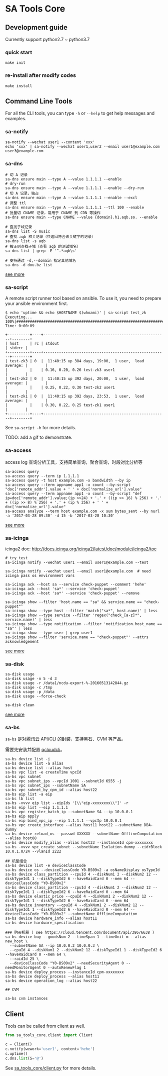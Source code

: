 # SA Tools Core


## Development guide

Currently support python2.7 ~ python3.7

### quick start

```
make init
```

### re-install after modify codes

```
make install
```

## Command Line Tools

For all the CLI tools, you can type `-h` or `--help` to get help messages and examples.

### sa-notify

```shell
sa-notify --wechat user1 --content 'xxx'
echo 'xxx' | sa-notify --wechat user1,user2 --email user1@example.com user3@example.com
```

### sa-dns

```shell
# 切 A 记录
sa-dns ensure main --type A --value 1.1.1.1 --enable
# dry-run
sa-dns ensure main --type A --value 1.1.1.1 --enable --dry-run
# 切 A 记录，独占
sa-dns ensure main --type A --value 1.1.1.1 --enable --excl
# 调整 ttl
sa-dns ensure main --type A --value 1.1.1.1 --ttl 100 --enable
# 批量切 CNAME 记录，常用于 CNAME 到 CDN 等操作
sa-dns ensure main --type CNAME --value {domain}.h1.aqb.so. --enable

# 查找子域记录
sa-dns list -S music
# 查找 aqb 相关记录（只返回符合该关键字的记录）
sa-dns list -s aqb
# 按正则查找子域（查看 aqb 的测试域名）
sa-dns list | grep -E '^.*aqb\s'

# 支持通过 -d,--domain 指定其他域名
sa-dns -d dou.bz list
```

[see more](docs/sa-dns.md)

### sa-script

A remote script runner tool based on ansible. To use it, you need to prepare your ansible environment first.

```shell
$ echo 'uptime && echo $HOSTNAME $(whoami)' | sa-script test_zk
Executing...
100%|##################################################################################################################################################|Elapsed Time: 0:00:09

+----------+----+-------------------------------------------------------+--------+
| host     | rc | stdout                                                | stderr |
+----------+----+-------------------------------------------------------+--------+
| test-zk3 | 0  |  11:40:15 up 384 days, 19:00,  1 user,  load average: |        |
|          |    | 0.16, 0.20, 0.26 test-zk3 user1                       |        |
| test-zk2 | 0  |  11:40:15 up 392 days, 20:00,  1 user,  load average: |        |
|          |    | 0.25, 0.22, 0.30 test-zk2 user1                       |        |
| test-zk1 | 0  |  11:40:15 up 392 days, 23:53,  1 user,  load average: |        |
|          |    | 0.30, 0.22, 0.25 test-zk1 user1                       |        |
+----------+----+-------------------------------------------------------+--------+
```

See `sa-script -h` for more details.

TODO: add a gif to demonstrate.

### sa-access

access log 查询分析工具，支持简单查询，聚合查询，时段对比分析等

```shell
sa-access query
sa-access query --term ip 1.1.1.1
sa-access query -t host example.com -x bandwidth --by ip
sa-access query --term appname app1 -x count --by-script "doc['remote_addr'].value + ' ' + doc['normalize_url'].value"
sa-access query --term appname app1 -x count --by-script "def ip=doc['remote_addr'].value;(ip >>24) + '.' + ((ip >> 16) % 256) + '.' + ((ip >> 8) % 256) + '.' + (ip % 256) + ' ' + doc['normalize_url'].value"
sa-access analyze --term host example.com -x sum bytes_sent --by nurl -a '2017-03-28 09:30' -d 15 -b '2017-03-28 10:30'
```

[see more](docs/sa-access.md)

### sa-icinga

icinga2 doc: <http://docs.icinga.org/icinga2/latest/doc/module/icinga2/toc>

```shell
# try test
sa-icinga notify --wechat user1 --email user1@example.com --test

sa-icinga notify --wechat user1 --email user1@example.com  # need icinga pass os environment vars

sa-icinga ack --host sa --service check-puppet --comment 'hehe'
sa-icinga ack --host 'sa*' --service 'check-puppet'
sa-icinga ack --host 'sa*' --service 'check-puppet' --remove

sa-icinga show --filter 'host.name == "sa" && service.name == "check-puppet"'
sa-icinga show --type host --filter 'match("sa*", host.name)' | less
sa-icinga show --type service --filter 'regex("check_[a-z]*", service.name)' | less
sa-icinga show --type notification --filter 'notification.host_name == "sa"' | less
sa-icinga show --type user | grep user1
sa-icinga show --filter 'service.name == "check-puppet"' --attrs acknowledgement
```

[see more](docs/sa-icinga.md)

### sa-disk

```shell
sa-disk usage
sa-disk usage -n 5 -d 3
sa-disk usage -r /data1/ncdu-export-%-20160513142844.gz
sa-disk usage -c /tmp
sa-disk usage -p /data
sa-disk usage --force-check

sa-disk clean
```

[see more](docs/sa-disk.md)

### sa-bs

`sa-bs` 是对腾讯云 API/CLI 的封装，支持黑石、CVM 等产品。

需要先安装并配置 [qcloudcli](https://github.com/QcloudApi/qcloudcli)。

```shell
sa-bs device list -j
sa-bs device list -a alias
sa-bs device list --alias host
sa-bs vpc list -e createTime vpcId
sa-bs vpc subnet
sa-bs vpc subnet_ips --vpcId 1001 --subnetId 6555 -j
sa-bs vpc subnet_ips --subnetName SA
sa-bs vpc subnet_by_cpm_id --alias host22
sa-bs eip list -a eip
sa-bs lb list
sa-bs -vvvv eip list --eipIds '[\\"eip-xxxxxxxx\\"]' -r
sa-bs eip list --eip 1.1.1.1
sa-bs vpc register_batch_ip --subnetName SA --ip 10.0.0.1
sa-bs eip apply
sa-bs eip bind_vpc_ip --eip 1.1.1.1 --vpcIp 10.0.0.1
sa-bs vpc create_interface --alias host11 host22 --subnetName DBA-dummy
sa-bs device reload_os --passwd XXXXXX --subnetName OfflineComputation --alias host88
sa-bs device modify_alias --alias host33 --instanceId cpm-xxxxxxxx
sa-bs -vvvv vpc create_subnet --subnetName Isolation-dummy --cidrBlock 10.0.1.0/24 --vlanId 2222

## 机型组合
sa-bs device list -e deviceClassCode
sa-bs device os --deviceClassCode Y0-BS09v2 -a osNameDisplay osTypeId
sa-bs device class_partition --cpuId 4 --diskNum1 2 --diskNum2 12 --diskTypeId1 1 --diskTypeId2 6 --haveRaidCard 0 --mem 64 --deviceClassCode "Y0-BS09v2"
sa-bs device class_partition --cpuId 4 --diskNum1 2 --diskNum2 12 --diskTypeId1 1 --diskTypeId2 6 --haveRaidCard 0 --mem 64
sa-bs device elastic_price --cpuId 4 --diskNum1 2 --diskNum2 12 --diskTypeId1 1 --diskTypeId2 6 --haveRaidCard 0 --mem 64
sa-bs device inventory --cpuId 4 --diskNum1 2 --diskNum2 12 --diskTypeId1 1 --diskTypeId2 6 --haveRaidCard 0 --mem 64 --deviceClassCode "Y0-BS09v2" --subnetName OfflineComputation
sa-bs device hardware_info --alias host11
sa-bs device hardware_specification

### 购买机器 ( see https://cloud.tencent.com/document/api/386/6638 )
sa-bs device buy --goodsNum 2 --timeSpan 1 --timeUnit m --alias new_host \
  --subnetName SA --ip 10.0.0.2 10.0.0.3 \
  --cpuId 4 --diskNum1 2 --diskNum2 12 --diskTypeId1 1 --diskTypeId2 6 --haveRaidCard 0 --mem 64 \
  --raidId 25 \
  --deviceClassCode "Y0-BS09v2" --needSecurityAgent 0 --needMonitorAgent 0 --autoRenewFlag 1
sa-bs device deploy_process --instanceId cpm-xxxxxxxx
sa-bs device deploy_process --alias host11
sa-bs device operation_log --alias host22

## CVM

sa-bs cvm instances
```

## Client

Tools can be called from client as well.

```python
from sa_tools_core.client import Client

c = Client()
c.notify(wework='user1', content='hehe')
c.uptime()
c.dns.list(S='@')
```

See [sa_tools_core/client.py](sa_tools_core/client.py) for more details.
